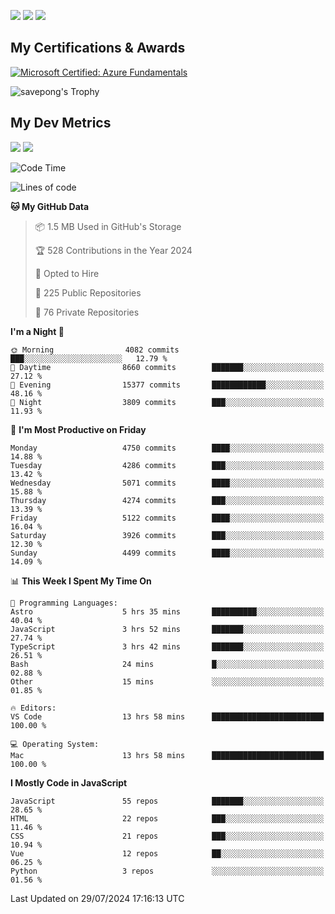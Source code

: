 [<img src="https://img.shields.io/badge/pongsiri.pisutakarathada.com-%230077B5.svg?&style=for-the-badge&color=orange" />](https://pongsiri.pisutakarathada.com)
[<img src="https://img.shields.io/badge/apps.saveworld.co-%230077B5.svg?&style=for-the-badge&color=2aa889" />](https://apps.saveworld.co)
[<img src="https://img.shields.io/badge/linkedin-%230077B5.svg?&style=for-the-badge&logo=linkedin&logoColor=white" />](https://www.linkedin.com/in/savepong)

<!--
[![savepong' github stats](https://github-readme-stats.vercel.app/api?username=savepong&show_icons=true&count_private=true&theme=gotham&hide_border=true&bg_color=00000000&text_color=768390FF)](https://pongsiri.pisutakarathada.com/posts/stats)

[![GitHub Streak](https://github-readme-streak-stats.herokuapp.com?user=savepong&theme=gotham&hide_border=true&background=00000000&dates=768390FF)](https://pongsiri.pisutakarathada.com/posts/stats)

[![Top Langs](https://github-readme-stats.vercel.app/api/top-langs/?username=savepong&layout=compact&langs_count=10&theme=gotham&hide_border=true&bg_color=00000000&text_color=768390FF)](https://pongsiri.pisutakarathada.com/posts/stats)

<!-- [![savepong's wakatime stats](https://github-readme-stats.vercel.app/api/wakatime?username=@savepong&layout=default&theme=gotham&hide_border=true&bg_color=00000000&text_color=768390FF)](https://pongsiri.pisutakarathada.com/posts/stats) -->

## My Certifications & Awards

<!--START_SECTION:badges-->
[![Microsoft Certified: Azure Fundamentals](https://images.credly.com/size/160x160/images/be8fcaeb-c769-4858-b567-ffaaa73ce8cf/image.png)](http://www.credly.com/badges/7b0e170b-852d-4d35-bea2-213eceae599c "Microsoft Certified: Azure Fundamentals")

![savepong's Trophy](https://github-profile-trophy.vercel.app/?username=savepong&theme=flat&rank=SECRET,SSS,SS,S,AAA,AA,A&margin-w=15&no-bg=true&no-frame=true)

## My Dev Metrics

[![](https://komarev.com/ghpvc/?username=savepong&color=blue&label=Profile%20Views)](https://github.com/savepong)
[![](https://img.shields.io/github/followers/savepong?label=GitHub%20Followers)](https://github.com/savepong)

<!--START_SECTION:waka-->
![Code Time](http://img.shields.io/badge/Code%20Time-1%2C504%20hrs%2058%20mins-blue)

![Lines of code](https://img.shields.io/badge/From%20Hello%20World%20I%27ve%20Written-64.9%20million%20lines%20of%20code-blue)

**🐱 My GitHub Data** 

> 📦 1.5 MB Used in GitHub's Storage 
 > 
> 🏆 528 Contributions in the Year 2024
 > 
> 💼 Opted to Hire
 > 
> 📜 225 Public Repositories 
 > 
> 🔑 76 Private Repositories 
 > 
**I'm a Night 🦉** 

```text
🌞 Morning                4082 commits        ███░░░░░░░░░░░░░░░░░░░░░░   12.79 % 
🌆 Daytime                8660 commits        ███████░░░░░░░░░░░░░░░░░░   27.12 % 
🌃 Evening                15377 commits       ████████████░░░░░░░░░░░░░   48.16 % 
🌙 Night                  3809 commits        ███░░░░░░░░░░░░░░░░░░░░░░   11.93 % 
```
📅 **I'm Most Productive on Friday** 

```text
Monday                   4750 commits        ████░░░░░░░░░░░░░░░░░░░░░   14.88 % 
Tuesday                  4286 commits        ███░░░░░░░░░░░░░░░░░░░░░░   13.42 % 
Wednesday                5071 commits        ████░░░░░░░░░░░░░░░░░░░░░   15.88 % 
Thursday                 4274 commits        ███░░░░░░░░░░░░░░░░░░░░░░   13.39 % 
Friday                   5122 commits        ████░░░░░░░░░░░░░░░░░░░░░   16.04 % 
Saturday                 3926 commits        ███░░░░░░░░░░░░░░░░░░░░░░   12.30 % 
Sunday                   4499 commits        ████░░░░░░░░░░░░░░░░░░░░░   14.09 % 
```


📊 **This Week I Spent My Time On** 

```text
💬 Programming Languages: 
Astro                    5 hrs 35 mins       ██████████░░░░░░░░░░░░░░░   40.04 % 
JavaScript               3 hrs 52 mins       ███████░░░░░░░░░░░░░░░░░░   27.74 % 
TypeScript               3 hrs 42 mins       ███████░░░░░░░░░░░░░░░░░░   26.51 % 
Bash                     24 mins             █░░░░░░░░░░░░░░░░░░░░░░░░   02.88 % 
Other                    15 mins             ░░░░░░░░░░░░░░░░░░░░░░░░░   01.85 % 

🔥 Editors: 
VS Code                  13 hrs 58 mins      █████████████████████████   100.00 % 

💻 Operating System: 
Mac                      13 hrs 58 mins      █████████████████████████   100.00 % 
```

**I Mostly Code in JavaScript** 

```text
JavaScript               55 repos            ███████░░░░░░░░░░░░░░░░░░   28.65 % 
HTML                     22 repos            ███░░░░░░░░░░░░░░░░░░░░░░   11.46 % 
CSS                      21 repos            ███░░░░░░░░░░░░░░░░░░░░░░   10.94 % 
Vue                      12 repos            ██░░░░░░░░░░░░░░░░░░░░░░░   06.25 % 
Python                   3 repos             ░░░░░░░░░░░░░░░░░░░░░░░░░   01.56 % 
```




 Last Updated on 29/07/2024 17:16:13 UTC
<!--END_SECTION:waka-->

<!--
**savepong/savepong** is a ✨ _special_ ✨ repository because its `README.md` (this file) appears on your GitHub profile.

Here are some ideas to get you started:

- 🔭 I’m currently working on WebComponents and TypeScript.
- 🌱 I’m currently learning ...
- 👯 I’m looking to collaborate on ...
- 🤔 I’m looking for help with ...
- 💬 Ask me about ...
- 📫 How to reach me: ...
- 😄 Pronouns: ...
- ⚡ Fun fact: ...
-->
